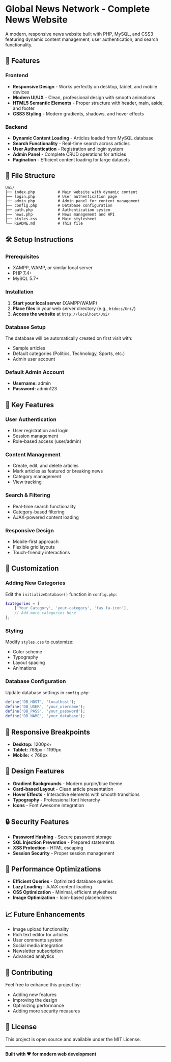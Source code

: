 # Global News Network - Complete News Website

A modern, responsive news website built with PHP, MySQL, and CSS3 featuring dynamic content management, user authentication, and search functionality.

## 🚀 Features

### Frontend
- **Responsive Design** - Works perfectly on desktop, tablet, and mobile devices
- **Modern UI/UX** - Clean, professional design with smooth animations
- **HTML5 Semantic Elements** - Proper structure with header, main, aside, and footer
- **CSS3 Styling** - Modern gradients, shadows, and hover effects

### Backend
- **Dynamic Content Loading** - Articles loaded from MySQL database
- **Search Functionality** - Real-time search across articles
- **User Authentication** - Registration and login system
- **Admin Panel** - Complete CRUD operations for articles
- **Pagination** - Efficient content loading for large datasets

## 📁 File Structure

```
Uni/
├── index.php          # Main website with dynamic content
├── login.php          # User authentication page
├── admin.php          # Admin panel for content management
├── config.php         # Database configuration
├── auth.php           # Authentication system
├── news.php           # News management and API
├── styles.css         # Main stylesheet
└── README.md          # This file
```

## 🛠️ Setup Instructions

### Prerequisites
- XAMPP, WAMP, or similar local server
- PHP 7.4+ 
- MySQL 5.7+

### Installation

1. **Start your local server** (XAMPP/WAMP)
2. **Place files** in your web server directory (e.g., `htdocs/Uni/`)
3. **Access the website** at `http://localhost/Uni/`

### Database Setup
The database will be automatically created on first visit with:
- Sample articles
- Default categories (Politics, Technology, Sports, etc.)
- Admin user account

### Default Admin Account
- **Username:** admin
- **Password:** admin123

## 🎯 Key Features

### User Authentication
- User registration and login
- Session management
- Role-based access (user/admin)

### Content Management
- Create, edit, and delete articles
- Mark articles as featured or breaking news
- Category management
- View tracking

### Search & Filtering
- Real-time search functionality
- Category-based filtering
- AJAX-powered content loading

### Responsive Design
- Mobile-first approach
- Flexible grid layouts
- Touch-friendly interactions

## 🔧 Customization

### Adding New Categories
Edit the `initializeDatabase()` function in `config.php`:

```php
$categories = [
    ['Your Category', 'your-category', 'fas fa-icon'],
    // Add more categories here
];
```

### Styling
Modify `styles.css` to customize:
- Color scheme
- Typography
- Layout spacing
- Animations

### Database Configuration
Update database settings in `config.php`:

```php
define('DB_HOST', 'localhost');
define('DB_USER', 'your_username');
define('DB_PASS', 'your_password');
define('DB_NAME', 'your_database');
```

## 📱 Responsive Breakpoints

- **Desktop:** 1200px+
- **Tablet:** 768px - 1199px
- **Mobile:** < 768px

## 🎨 Design Features

- **Gradient Backgrounds** - Modern purple/blue theme
- **Card-based Layout** - Clean article presentation
- **Hover Effects** - Interactive elements with smooth transitions
- **Typography** - Professional font hierarchy
- **Icons** - Font Awesome integration

## 🔒 Security Features

- **Password Hashing** - Secure password storage
- **SQL Injection Prevention** - Prepared statements
- **XSS Protection** - HTML escaping
- **Session Security** - Proper session management

## 🚀 Performance Optimizations

- **Efficient Queries** - Optimized database queries
- **Lazy Loading** - AJAX content loading
- **CSS Optimization** - Minimal, efficient stylesheets
- **Image Optimization** - Icon-based placeholders

## 📈 Future Enhancements

- Image upload functionality
- Rich text editor for articles
- User comments system
- Social media integration
- Newsletter subscription
- Advanced analytics

## 🤝 Contributing

Feel free to enhance this project by:
- Adding new features
- Improving the design
- Optimizing performance
- Adding more security measures

## 📄 License

This project is open source and available under the MIT License.

---

**Built with ❤️ for modern web development** 